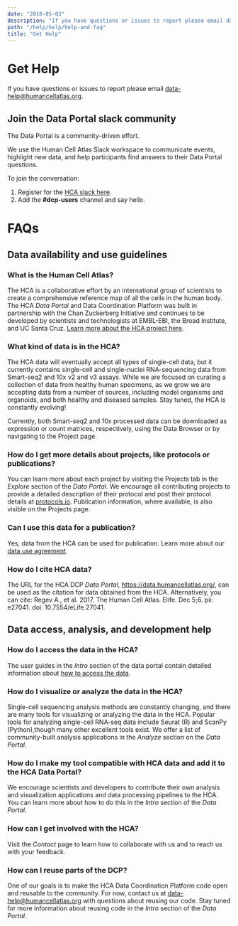 ```yaml
---
date: "2018-05-03"
description: "If you have questions or issues to report please email data-help@humancellatlas.org."
path: "/help/help/help-and-faq"
title: "Get Help"
---
```


# Get Help

If you have questions or issues to report please email [data-help@humancellatlas.org](mailto:data-help@humancellatlas.org).

## Join the Data Portal slack community
The Data Portal is a community-driven effort.

We use the Human Cell Atlas Slack workspace to communicate events, highlight new data, and help participants find answers to their Data Portal questions.

To join the conversation:
1. Register for the [HCA slack here](https://humancellatlas.slack.com/join/shared_invite/zt-8xpzlu3k-P9M6bKwAJNx~YI_ACLdrFg#/).
2. Add the  **#dcp-users** channel and say hello.


# FAQs

## Data availability and use guidelines

### What is the Human Cell Atlas?

The HCA is a collaborative effort by an international group of scientists to create a comprehensive reference map of all the cells in the human body. The HCA *Data Portal* and Data Coordination Platform was built in partnership with the Chan Zuckerberg Initiative and continues to be developed by scientists and technologists at EMBL-EBI, the Broad Institute, and UC Santa Cruz. [Learn more about the HCA project here](https://www.humancellatlas.org/). 

### What kind of data is in the HCA?

The HCA data will eventually accept all types of single-cell data, but it currently contains single-cell and single-nuclei RNA-sequencing data from Smart-seq2 and 10x v2 and v3 assays. While we are focused on curating a collection of data from healthy human specimens, as we grow we are accepting data from a number of sources, including model organisms and organoids, and both healthy and diseased samples. Stay tuned, the HCA is constantly evolving!

Currently, both Smart-seq2 and 10x processed data can be downloaded as expression or count matrices, respectively, using the Data Browser or by navigating to the Project page.

### How do I get more details about projects, like protocols or publications?

You can learn more about each project by visiting the Projects tab in the *Explore* section of the *Data Portal*. We encourage all contributing projects to provide a detailed description of their protocol and post their protocol details at [protocols.io](https://www.protocols.io/). Publication information, where available, is also visible on the Projects page.

### Can I use this data for a publication?

Yes, data from the HCA can be used for publication. Learn more about our [data use agreement](/about/data-use-agreement).

### How do I cite HCA data?

The URL for the HCA DCP *Data Portal*, https://data.humancellatlas.org/, can be used as the citation for data obtained from the HCA. Alternatively, you can cite: Regev A., et al. 2017. The Human Cell Atlas. Elife. Dec 5;6. pii: e27041. doi: 10.7554/eLife.27041.

## Data access, analysis, and development help

### How do I access the data in the HCA?

The user guides in the *Intro* section of the data portal contain detailed information about [how to access the data](/guides).

### How do I visualize or analyze the data in the HCA?

Single-cell sequencing analysis methods are constantly changing, and there are many tools for visualizing or analyzing the data in the HCA. Popular tools for analyzing single-cell RNA-seq data include Seurat (R) and ScanPy (Python),though many other excellent tools exist. We offer a list of community-built analysis applications in the *Analyze* section on the *Data Portal*.

### How do I make my tool compatible with HCA data and add it to the HCA Data Portal?

We encourage scientists and developers to contribute their own analysis and visualization applications and data processing pipelines to the HCA. You can learn more about how to do this in the *Intro* section of the *Data Portal*.

### How can I get involved with the HCA?

Visit the *Contact* page to learn how to collaborate with us and to reach us with your feedback. 

### How can I reuse parts of the DCP?

One of our goals is to make the HCA Data Coordination Platform code open and reusable to the community. For now, contact us at data-help@humancellatlas.org with questions about reusing our code. Stay tuned for more information about reusing code in the *Intro* section of the *Data Portal*.
